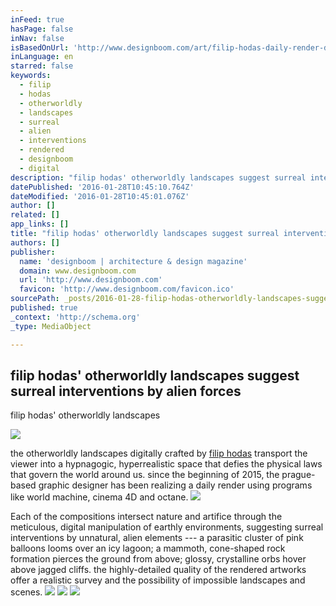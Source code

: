 ```yaml
---
inFeed: true
hasPage: false
inNav: false
isBasedOnUrl: 'http://www.designboom.com/art/filip-hodas-daily-render-digital-art-01-27-2016/'
inLanguage: en
starred: false
keywords:
  - filip
  - hodas
  - otherworldly
  - landscapes
  - surreal
  - alien
  - interventions
  - rendered
  - designboom
  - digital
description: "filip hodas' otherworldly landscapes suggest surreal interventions by alien forces filip hodas' otherworldly landscapes suggest surreal interventions by alien forces all images courtesy of filip hodas the otherworldly landscapes digitally crafted by filip hodas transport the viewer into a hypnagogic, hyperrealistic space that defies the physical laws that govern the world around us."
datePublished: '2016-01-28T10:45:10.764Z'
dateModified: '2016-01-28T10:45:01.076Z'
author: []
related: []
app_links: []
title: "filip hodas' otherworldly landscapes suggest surreal interventions by alien forces"
authors: []
publisher:
  name: 'designboom | architecture & design magazine'
  domain: www.designboom.com
  url: 'http://www.designboom.com'
  favicon: 'http://www.designboom.com/favicon.ico'
sourcePath: _posts/2016-01-28-filip-hodas-otherworldly-landscapes-suggest-surreal-interve.md
published: true
_context: 'http://schema.org'
_type: MediaObject

---
```

<article style=""><h1>filip hodas' otherworldly landscapes suggest surreal interventions by alien forces</h1><p>filip hodas' otherworldly landscapes </p><img src="https://s3-us-west-2.amazonaws.com/the-grid-img/p/88fb9d0fee10000c5cecfb7c8ec01afd34019377.jpg" /></article>

the otherworldly landscapes digitally crafted by [filip hodas][0] transport the viewer into a hypnagogic, hyperrealistic space that defies the physical laws that govern the world around us. since the beginning of 2015, the prague-based graphic designer has been realizing a daily render using programs like world machine, cinema 4D and octane. ![](https://the-grid-user-content.s3-us-west-2.amazonaws.com/439297bc-7850-4ba6-8a3d-7503fbc335c3.jpg)

Each of the compositions intersect nature and artifice through the meticulous, digital manipulation of earthly environments, suggesting surreal interventions by unnatural, alien elements --- a parasitic cluster of pink balloons looms over an icy lagoon; a mammoth, cone-shaped rock formation pierces the ground from above; glossy, crystalline orbs hover above jagged cliffs. the highly-detailed quality of the rendered artworks offer a realistic survey and the possibility of impossible landscapes and scenes. ![](https://the-grid-user-content.s3-us-west-2.amazonaws.com/dc1a52bd-8404-4b07-a341-ea6787a72f3e.jpg)
![](https://the-grid-user-content.s3-us-west-2.amazonaws.com/8dd77b3e-0d6b-4077-b606-b041eedadf3e.jpg)
![](https://the-grid-user-content.s3-us-west-2.amazonaws.com/52ee54a8-7652-47e6-ac10-09a84930449b.jpg)

[0]: https://www.behance.net/Filiphds